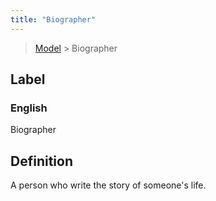 ```yaml
---
title: "Biographer"
---
```


> [Model](../../) > Biographer

## Label

### English
Biographer


## Definition
A person who write the story of someone's life. 


    
